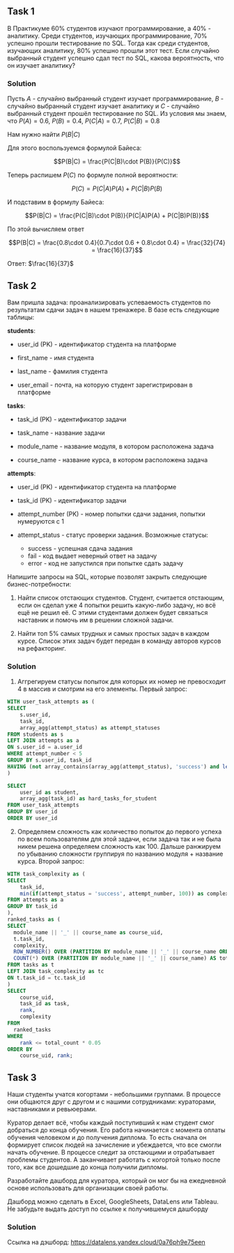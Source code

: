 ## Task 1
В Практикуме 60% студентов изучают программирование, а 40% - аналитику. Среди студентов, изучающих программирование, 70% успешно прошли тестирование по SQL. 
Тогда как среди студентов, изучающих аналитику, 80% успешно прошли этот тест. 
Если случайно выбранный студент успешно сдал тест по SQL, какова вероятность, что он изучает аналитику?

### Solution 
Пусть $`A`$ - случайно выбранный студент изучает программирование, $`B`$ - случайно выбранный студент изучает аналитику и $`C`$ - случайно выбранный студент прошёл тестирование по SQL.
Из условия мы знаем, что $`P(A) = 0.6`$, $`P(B) = 0.4`$, $`P(C|A) = 0.7`$, $`P(C|B) = 0.8`$

Нам нужно найти $`P(B|C)`$

Для этого воспользуемся формулой Байеса: 
```math
P(B|C) = \frac{P(C|B)\cdot P(B)}{P(C)}
```
Теперь распишем $`P(C)`$ по формуле полной вероятности: 
```math
P(C) = P(C|A)P(A) + P(C|B)P(B)
```
И подставим в формулу Байеса: 
```math
P(B|C) = \frac{P(C|B)\cdot P(B)}{P(C|A)P(A) + P(C|B)P(B)}
```
По этой вычисляем ответ 
```math
P(B|C) = \frac{0.8\cdot 0.4}{0.7\cdot 0.6 + 0.8\cdot 0.4} = \frac{32}{74} = \frac{16}{37}
```

Ответ: $`\frac{16}{37}`$



## Task 2
Вам пришла задача: проанализировать успеваемость студентов по результатам сдачи задач в нашем тренажере. В базе есть следующие таблицы:

**students**:

- user_id (PK) - идентификатор студента на платформе

- first_name - имя студента

- last_name - фамилия студента

- user_email - почта, на которую студент зарегистрирован в платформе

**tasks**:

- task_id (PK) - идентификатор задачи

- task_name - название задачи

- module_name - название модуля, в котором расположена задача

- course_name - название курса, в котором расположена задача

**attempts**:

- user_id (PK) - идентификатор студента на платформе

- task_id (PK) - идентификатор задачи

- attempt_number (PK) - номер попытки сдачи задания, попытки нумеруются с 1

- attempt_status - статус проверки задания. Возможные статусы: 
    - success - успешная сдача задания
    - fail - код выдает неверный ответ на задачу
    - error - код не запустился при попытке сдать задачу

Напишите запросы на SQL, которые позволят закрыть следующие бизнес-потребности:
1. Найти список отстающих студентов. Студент, считается отстающим, если он сделал уже 4 попытки решить какую-либо задачу, но всё ещё не решил её. 
С этими студентами должен будет связаться наставник и помочь им в решении сложной задачи.

2. Найти топ 5% самых трудных и самых простых задач в каждом курсе. Список этих задач будет передан в команду авторов курсов на рефакторинг.

### Solution

1. Аггрегируем статусы попыток для которых их номер не превосходит 4 в массив и смотрим на его элементы. Первый запрос:
```sql
WITH user_task_attempts as (
SELECT
    s.user_id,
    task_id,
    array_agg(attempt_status) as attempt_statuses
FROM students as s
LEFT JOIN attempts as a
ON s.user_id = a.user_id
WHERE attempt_number < 5
GROUP BY s.user_id, task_id
HAVING (not array_contains(array_agg(attempt_status), 'success') and length(array_agg(attempt_status)) > 3)
)

SELECT
    user_id as student,
    array_agg(task_id) as hard_tasks_for_student
FROM user_task_attempts
GROUP BY user_id
ORDER BY user_id
```

2. Определяем сложность как количество попыток до первого успеха по всем пользователям для этой задачи, если задача так и не была никем решена определяем сложность как 100. Дальше ранжируем по убыванию сложности группируя по названию модуля + название курса. Второй запрос: 
```sql
WITH task_complexity as (
SELECT
    task_id,
    min(if(attempt_status = 'success', attempt_number, 100)) as complexity
FROM attempts as a
GROUP BY task_id
),
ranked_tasks as (
SELECT
  module_name || '_' || course_name as course_uid,
  t.task_id,
  complexity,
  ROW_NUMBER() OVER (PARTITION BY module_name || '_' || course_name ORDER BY complexity DESC) AS rank,
  COUNT(*) OVER (PARTITION BY module_name || '_' || course_name) AS total_count
FROM tasks as t
LEFT JOIN task_complexity as tc
ON t.task_id = tc.task_id
)
SELECT
    course_uid,
    task_id as task,
    rank,
    complexity
FROM
  ranked_tasks
WHERE
    rank <= total_count * 0.05
ORDER BY
    course_uid, rank;
```

## Task 3

Наши студенты учатся когортами - небольшими группами. В процессе они общаются друг с другом и с нашими сотрудниками: кураторами, наставниками и ревьюерами.

Куратор делает всё, чтобы каждый поступивший к нам студент смог добраться до конца обучения. Его работа начинается с момента оплаты обучения человеком и до получения диплома. То есть сначала он формирует список людей на зачисление и убеждается, что все смогли начать обучение. В процессе следит за отстающими и отрабатывает проблемы студентов. А заканчивает работать с когортой только после того, как все дошедшие до конца получили дипломы.

Разработайте дашборд для куратора, который он мог бы на ежедневной основе использовать для организации своей работы.

Дашборд можно сделать в Excel, GoogleSheets, DataLens или Tableau. Не забудьте выдать доступ по ссылке к получившемуся дашборду

### Solution

Ссылка на дэшборд: https://datalens.yandex.cloud/0a76ph9e75een

